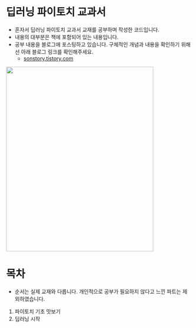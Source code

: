 # 딥러닝 파이토치 교과서
- 혼자서 딥러닝 파이토치 교과서 교재를 공부하며 작성한 코드입니다.
- 내용의 대부분은 책에 포함되어 있는 내용입니다.
- 공부 내용을 블로그에 포스팅하고 있습니다. 구체적인 개념과 내용을 확인하기 위해선 아래 블로그 링크를 확인해주세요.
  - [sonstory.tistory.com](sonstory.tistory.com)
  
<img src ="https://user-images.githubusercontent.com/79157951/214055347-755539fa-1619-45bb-8348-5237bb4abb43.jpeg" width="400" height="500">

# 목차
- 순서는 실제 교재와 다릅니다. 개인적으로 공부가 필요하지 않다고 느낀 파트는 제외하였습니다.
 1. 파이토치 기초 맛보기
 2. 딥러닝 시작
